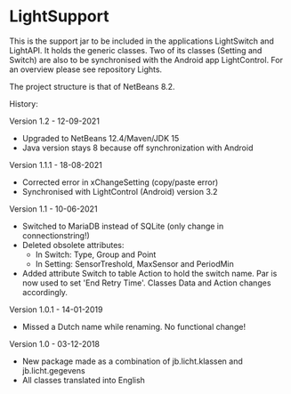# LightSupport

This is the support jar to be included in the applications LightSwitch and LightAPI. It holds the generic classes. Two of its classes (Setting and Switch) are also to be synchronised with the Android app LightControl.
For an overview please see repository Lights.

The project structure is that of NetBeans 8.2.

History:

Version 1.2 - 12-09-2021
 - Upgraded to NetBeans 12.4/Maven/JDK 15
 - Java version stays 8 because off synchronization with Android

Version 1.1.1 - 18-08-2021
 - Corrected error in xChangeSetting (copy/paste error)
 - Synchronised with LightControl (Android) version 3.2

Version 1.1 - 10-06-2021
 - Switched to MariaDB instead of SQLite (only change in connectionstring!)
 - Deleted obsolete attributes:
   - In Switch: Type, Group and Point
   - In Setting: SensorTreshold, MaxSensor and PeriodMin
 - Added attribute Switch to table Action to hold the switch name. Par is now used to set 'End Retry Time'. Classes Data and Action changes accordingly.

Version 1.0.1 - 14-01-2019
 - Missed a Dutch name while renaming. No functional change!

Version 1.0 - 03-12-2018
 - New package made as a combination of jb.licht.klassen and jb.licht.gegevens
 - All classes translated into English
